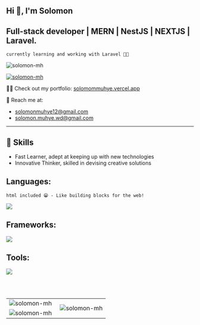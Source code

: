 <h2 align="left">Hi 👋, I'm Solomon</h2>

## Full-stack developer | MERN | NestJS | NEXTJS | Laravel. 
 `currently learning and working with Laravel 👨‍💻`
 <br/>
<p align="left"> <img src="https://komarev.com/ghpvc/?username=solomon-mh&label=Profile%20views&color=0e75b6&style=flat" alt="solomon-mh" /> </p>

<p align="left">
  <a href="https://github.com/ryo-ma/github-profile-trophy">
    <img src="https://github-profile-trophy.vercel.app/?username=solomon-mh&theme=darkhub&margin-w=15" alt="solomon-mh" />
  </a>
</p>


👨‍💻 Check out my portfolio: [solomommuhye.vercel.app](https://solomommuhye.vercel.app/)

📧 Reach me at:
- [solomonmuhye12@gmail.com](mailto:solomonmuhye12@gmail.com)
- [solomon.muhye.wd@gmail.com](mailto:solomon.muhye.wd@gmail.com)

---

## 💼 Skills
- Fast Learner, adept at keeping up with new technologies
- Innovative Thinker, skilled in devising creative solutions

## Languages:
`html included 😁 - Like building blocks for the web!`
<p align="left">
  <a href="https://skillicons.dev">
    <img src="https://skillicons.dev/icons?i=html,css,js,ts,py,php" />
  </a>
</p>

## Frameworks:
<p align="left">
  <a href="https://skillicons.dev">
    <img src="https://skillicons.dev/icons?i=bootstrap,tailwind,sass,materialui,react,redux,nextjs,django,express" />
  </a>
</p>

## Tools:
<p align="left">
  <a href="https://skillicons.dev">
    <img src="https://skillicons.dev/icons?i=git,github,vscode,postman,docker,vite,nodejs,mongodb,mysql,postgres,sqlite" />
  </a>
</p>
<br/><br/>
<table>
  <tr>
    <td>
      <img align="left" src="https://github-readme-streak-stats.herokuapp.com/?user=solomon-mh&theme=dark" alt="solomon-mh" />
    </td>
    <td rowspan="2">
      <img align="right" src="https://github-readme-stats.vercel.app/api/top-langs?username=solomon-mh&show_icons=true&locale=en&layout=compact&theme=dark" alt="solomon-mh" />
    </td>
  </tr>
  <tr>
    <td>
      <img align="left" src="https://github-readme-stats.vercel.app/api?username=solomon-mh&show_icons=true&locale=en&theme=dark" alt="solomon-mh" />
    </td>
  </tr>
</table>

<br/>

